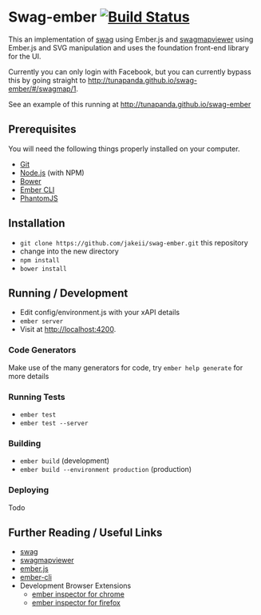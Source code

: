 # Swag-ember [![Build Status](https://travis-ci.org/tunapanda/swag-ember.svg?branch=master)](https://travis-ci.org/tunapanda/swag-ember)

This an implementation of [swag](https://github.com/tunapanda/swag) using Ember.js and [swagmapviewer](https://github.com/tunapanda/swagmapviewer) using Ember.js and SVG manipulation and uses the foundation front-end library for the UI.

Currently you can only login with Facebook, but you can currently bypass this by going straight to http://tunapanda.github.io/swag-ember/#/swagmap/1.

See an example of this running at http://tunapanda.github.io/swag-ember

## Prerequisites

You will need the following things properly installed on your computer.

* [Git](http://git-scm.com/)
* [Node.js](http://nodejs.org/) (with NPM)
* [Bower](http://bower.io/)
* [Ember CLI](http://www.ember-cli.com/)
* [PhantomJS](http://phantomjs.org/)

## Installation

* `git clone https://github.com/jakeii/swag-ember.git` this repository
* change into the new directory
* `npm install`
* `bower install`

## Running / Development

* Edit config/environment.js with your xAPI details
* `ember server`
* Visit at [http://localhost:4200](http://localhost:4200).

### Code Generators

Make use of the many generators for code, try `ember help generate` for more details

### Running Tests

* `ember test`
* `ember test --server`

### Building

* `ember build` (development)
* `ember build --environment production` (production)

### Deploying

Todo

## Further Reading / Useful Links

* [swag](https://github.com/tunapanda/swag)
* [swagmapviewer](https://github.com/tunapanda/swagmapviewer)
* [ember.js](http://emberjs.com/)
* [ember-cli](http://www.ember-cli.com/)
* Development Browser Extensions
  * [ember inspector for chrome](https://chrome.google.com/webstore/detail/ember-inspector/bmdblncegkenkacieihfhpjfppoconhi)
  * [ember inspector for firefox](https://addons.mozilla.org/en-US/firefox/addon/ember-inspector/)

